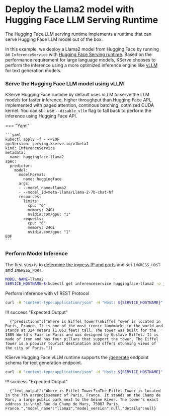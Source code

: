 # Deploy the Llama2 model with Hugging Face LLM Serving Runtime
The Hugging Face LLM serving runtime implements a runtime that can serve Hugging Face LLM model out of the box. 

In this example, we deploy a Llama2 model from Hugging Face by running an `InferenceService` with [Hugging Face Serving runtime](https://github.com/kserve/kserve/tree/master/python/huggingfaceserver). Based on the performance requirement for large language models, KServe chooses to perform the inference using a more optimized inference engine like [vLLM](https://github.com/vllm-project/vllm) for text generation models.

### Serve the Hugging Face LLM model using vLLM
KServe Hugging Face runtime by default uses vLLM to serve the LLM models for faster inference, higher throughput than Hugging Face API, implemented with paged attention, continous batching, optmized CUDA kernel. 
You can still use `--disable_vllm` flag to fall back to perform the inference using Hugging Face API.

=== "Yaml"

    ```yaml
    kubectl apply -f - <<EOF
    apiVersion: serving.kserve.io/v1beta1
    kind: InferenceService
    metadata:
      name: huggingface-llama2
    spec:
      predictor:
        model:
          modelFormat:
            name: huggingface
          args:
          - --model_name=llama2
          - --model_id=meta-llama/Llama-2-7b-chat-hf
          resources:
            limits:
              cpu: "6"
              memory: 24Gi
              nvidia.com/gpu: "1"
            requests:
              cpu: "6"
              memory: 24Gi
              nvidia.com/gpu: "1"
    EOF
    ```

### Perform Model Inference

The first step is to [determine the ingress IP and ports](../../../../get_started/first_isvc.md#4-determine-the-ingress-ip-and-ports) and set `INGRESS_HOST` and `INGRESS_PORT`.

```bash
MODEL_NAME=llama2
SERVICE_HOSTNAME=$(kubectl get inferenceservice huggingface-llama2 -o jsonpath='{.status.url}' | cut -d "/" -f 3)
```

Perform inference with v1 REST Protocol

```bash
curl -H "content-type:application/json" -H "Host: ${SERVICE_HOSTNAME}" -v http://${INGRESS_HOST}:${INGRESS_PORT}/v1/models/${MODEL_NAME}:predict -d '{"instances": ["Where is Eiffel Tower?"] }'
```

!!! success "Expected Output"

  ```{ .bash .no-copy }
    {"predictions":["Where is Eiffel Tower?\nEiffel Tower is located in Paris, France. It is one of the most iconic landmarks in the world and stands at 324 meters (1,063 feet) tall. The tower was built for the 1889 World's Fair in Paris and was designed by Gustave Eiffel. It is made of iron and has four pillars that support the tower. The Eiffel Tower is a popular tourist destination and offers stunning views of the city of Paris."]}
  ```

KServe Hugging Face vLLM runtime supports the [/generate](https://github.com/kserve/open-inference-protocol/blob/main/specification/protocol/generate_rest.yaml) endpoint schema for text generation endpoint.

```bash
curl -H "content-type:application/json" -H "Host: ${SERVICE_HOSTNAME}" -v http://${INGRESS_HOST}:${INGRESS_PORT}/v2/models/${MODEL_NAME}/generate -d '{"text_input": "The capital of france is [MASK]." }'

```
!!! success "Expected Output"

  ```{ .bash .no-copy }
    {"text_output":"Where is Eiffel Tower?\nThe Eiffel Tower is located in the 7th arrondissement of Paris, France. It stands on the Champ de Mars, a large public park next to the Seine River. The tower's exact address is:\n\n2 Rue du Champ de Mars, 75007 Paris, France.","model_name":"llama2","model_version":null,"details":null}
  ```
